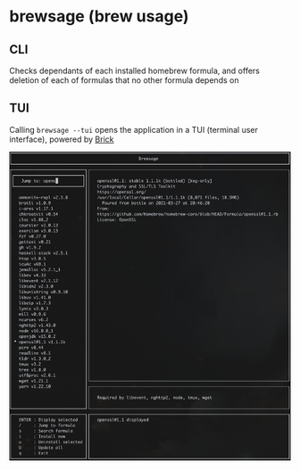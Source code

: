 # brewsage (brew usage)

## CLI

Checks dependants of each installed homebrew formula, and offers deletion of each of formulas that no other formula depends on

## TUI

Calling ```brewsage --tui``` opens the application in a TUI (terminal user interface), powered by [Brick](https://github.com/jtdaugherty/brick)

![Brewsage TUI](doc/brewsage-tui.png)
